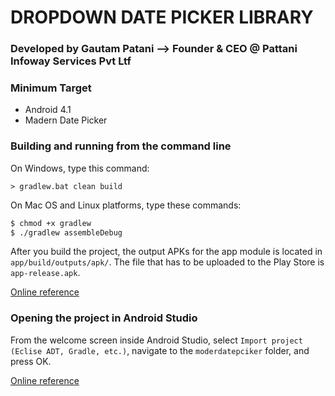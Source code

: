 # DROPDOWN DATE PICKER LIBRARY #

### Developed by Gautam Patani --> Founder & CEO @ Pattani Infoway Services Pvt Ltf  ###
### Minimum Target ###
* Android 4.1
* Madern Date Picker

### Building and running from the command line ###
On Windows, type this command:
```
> gradlew.bat clean build
```

On Mac OS and Linux platforms, type these commands:
```bash
$ chmod +x gradlew
$ ./gradlew assembleDebug
```

After you build the project, the output APKs for the app module is located in ```app/build/outputs/apk/```. The file that has to be uploaded to the Play Store is ```app-release.apk```.

[Online reference](http://developer.android.com/tools/building/building-cmdline.html)

### Opening the project in Android Studio ###
From the welcome screen inside Android Studio, select ```Import project (Eclise ADT, Gradle, etc.)```, navigate to the ```moderdatepciker``` folder, and press OK.

[Online reference](http://developer.android.com/tools/building/building-studio.html)
